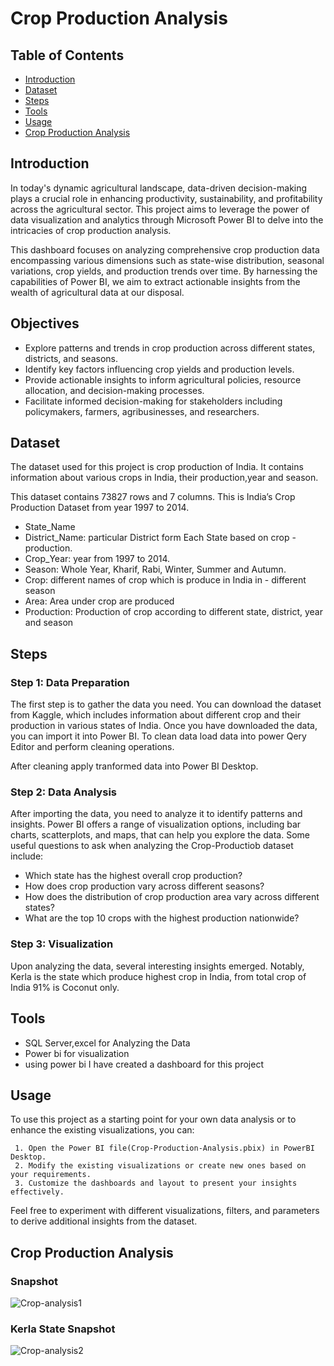 # Crop Production Analysis

## Table of Contents

- [Introduction](#introduction)
- [Dataset](#dataset)
- [Steps](#steps)
- [Tools](#tools)
- [Usage](#usage)
- [Crop Production Analysis](#crop-production-analysis) 

  
## Introduction

In today's dynamic agricultural landscape, data-driven decision-making plays a crucial role in enhancing productivity, sustainability, and profitability across the agricultural sector. This project aims to leverage the power of data visualization and analytics through Microsoft Power BI to delve into the intricacies of crop production analysis.

This dashboard focuses on analyzing comprehensive crop production data encompassing various dimensions such as state-wise distribution, seasonal variations, crop yields, and production trends over time. By harnessing the capabilities of Power BI, we aim to extract actionable insights from the wealth of agricultural data at our disposal.

## Objectives
- Explore patterns and trends in crop production across different states, districts, and seasons.
- Identify key factors influencing crop yields and production levels.
- Provide actionable insights to inform agricultural policies, resource allocation, and decision-making processes.
- Facilitate informed decision-making for stakeholders including policymakers, farmers, agribusinesses, and researchers.


## Dataset

The dataset used for this project is crop production of India. It contains information about various crops in India, their production,year and season. 

This dataset contains 73827 rows and 7 columns.
This is India’s Crop Production Dataset from year 1997 to 2014.
 
- State_Name 
- District_Name: particular District form Each State based on crop - production.
- Crop_Year: year from 1997 to 2014.
- Season: Whole Year, Kharif, Rabi, Winter, Summer and Autumn.
- Crop: different names of crop which is produce in India in - different season
- Area: Area under crop are produced
- Production: Production of crop according to different state, district, year and season


## Steps
### Step 1: Data Preparation
The first step is to gather the data you need. You can download the dataset from Kaggle, which includes information about different crop and their production in various states of India. Once you have downloaded the data, you can import it into Power BI. To clean data load data into power Qery Editor and perform cleaning operations.

After cleaning apply tranformed data into Power BI Desktop.

### Step 2: Data Analysis
After importing the data, you need to analyze it to identify patterns and insights. Power BI offers a range of visualization options, including bar charts, scatterplots, and maps, that can help you explore the data. Some useful questions to ask when analyzing the Crop-Productiob dataset include:

- Which state has the highest overall crop production?
- How does crop production vary across different seasons?
- How does the distribution of crop production area vary across different states?
- What are the top 10 crops with the highest production nationwide?

### Step 3: Visualization

Upon analyzing the data, several interesting insights emerged. 
Notably, Kerla is the state which produce highest crop in India, from total crop of India 91% is Coconut only. 

## Tools 

- SQL Server,excel for Analyzing the Data
- Power bi for visualization
- using power bi I have created a dashboard for this project

## Usage

To use this project as a starting point for your own data analysis or to enhance the existing visualizations, you can:

     1. Open the Power BI file(Crop-Production-Analysis.pbix) in PowerBI Desktop.
     2. Modify the existing visualizations or create new ones based on your requirements.
     3. Customize the dashboards and layout to present your insights effectively.
Feel free to experiment with different visualizations, filters, and parameters to derive additional insights from the dataset.

## Crop Production Analysis
### Snapshot

![Crop-analysis1](https://github.com/FarhaZikre/Crop-Production-Analysis/assets/140205781/7723324c-51cb-4d06-9a38-42b92fa7b20e)

### Kerla State Snapshot
![Crop-analysis2](https://github.com/FarhaZikre/Crop-Production-Analysis/assets/140205781/c78e22fc-223e-4d32-ac31-02bf2909c051)
